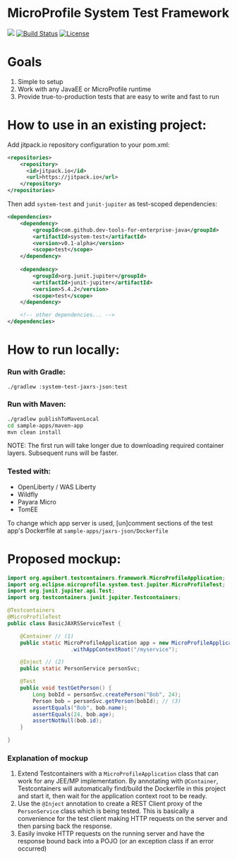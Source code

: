 # MicroProfile System Test Framework

[![](https://jitpack.io/v/dev-tools-for-enterprise-java/system-test.svg)](https://jitpack.io/#dev-tools-for-enterprise-java/system-test)
[![Build Status](https://travis-ci.org/dev-tools-for-enterprise-java/system-test.svg?branch=master)](https://travis-ci.org/dev-tools-for-enterprise-java/system-test)
[![License](https://img.shields.io/badge/License-ASL%202.0-green.svg)](https://opensource.org/licenses/Apache-2.0)

# Goals
1. Simple to setup
1. Work with any JavaEE or MicroProfile runtime
1. Provide true-to-production tests that are easy to write and fast to run

# How to use in an existing project:

Add jitpack.io repository configuration to your pom.xml:
```xml
<repositories>
    <repository>
      <id>jitpack.io</id>
      <url>https://jitpack.io</url>
    </repository>
</repositories>
```

Then add `system-test` and `junit-jupiter` as test-scoped dependencies:
```xml
<dependencies>
    <dependency>
        <groupId>com.github.dev-tools-for-enterprise-java</groupId>
        <artifactId>system-test</artifactId>
        <version>v0.1-alpha</version>
        <scope>test</scope>
    </dependency>
    
    <dependency>
        <groupId>org.junit.jupiter</groupId>
        <artifactId>junit-jupiter</artifactId>
        <version>5.4.2</version>
        <scope>test</scope>
    </dependency>

    <!-- other dependencies... -->
</dependencies>
```

# How to run locally:

### Run with Gradle:
```
./gradlew :system-test-jaxrs-json:test
```

### Run with Maven:
```bash
./gradlew publishToMavenLocal
cd sample-apps/maven-app
mvn clean install
```

NOTE: The first run will take longer due to downloading required container layers. Subsequent runs will be faster.

### Tested with:
- OpenLiberty / WAS Liberty
- Wildfly
- Payara Micro
- TomEE

To change which app server is used, [un]comment sections of the test app's Dockerfile at `sample-apps/jaxrs-json/Dockerfile`

# Proposed mockup:
```java
import org.aguibert.testcontainers.framework.MicroProfileApplication;
import org.eclipse.microprofile.system.test.jupiter.MicroProfileTest;
import org.junit.jupiter.api.Test;
import org.testcontainers.junit.jupiter.Testcontainers;

@Testcontainers
@MicroProfileTest
public class BasicJAXRSServiceTest {

    @Container // (1)
    public static MicroProfileApplication app = new MicroProfileApplication()
                    .withAppContextRoot("/myservice");

    @Inject // (2)
    public static PersonService personSvc;

    @Test
    public void testGetPerson() {
        Long bobId = personSvc.createPerson("Bob", 24);
        Person bob = personSvc.getPerson(bobId); // (3)
        assertEquals("Bob", bob.name);
        assertEquals(24, bob.age);
        assertNotNull(bob.id);
    }

}
```

### Explanation of mockup
1. Extend Testcontainers with a `MicroProfileApplication` class that can work
for any JEE/MP implementation. By annotating with `@Container`, Testcontainers 
will automatically find/build the Dockerfile in this project and start it, then
wait for the application context root to be ready.
2. Use the `@Inject` annotation to create a REST Client proxy of the `PersonService`
class which is being tested. This is basically a convenience for the test client making
HTTP requests on the server and then parsing back the response.
3. Easily invoke HTTP requests on the running server and have the response bound
back into a POJO (or an exception class if an error occurred)

